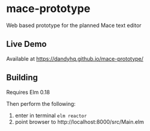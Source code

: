 # mace-prototype
Web based prototype for the planned Mace text editor

## Live Demo

Available at https://dandyhq.github.io/mace-prototype/

## Building

Requires Elm 0.18

Then perform the following:

1. enter in terminal `elm reactor`
2. point browser to http://localhost:8000/src/Main.elm

